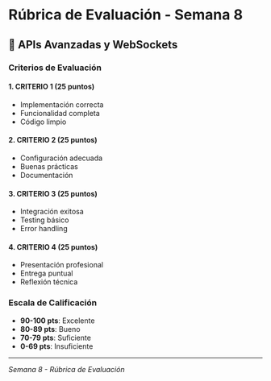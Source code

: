 # Rúbrica de Evaluación - Semana 8

## 🎯 APIs Avanzadas y WebSockets

### Criterios de Evaluación

#### 1. CRITERIO 1 (25 puntos)
- Implementación correcta
- Funcionalidad completa
- Código limpio

#### 2. CRITERIO 2 (25 puntos)
- Configuración adecuada
- Buenas prácticas
- Documentación

#### 3. CRITERIO 3 (25 puntos)
- Integración exitosa
- Testing básico
- Error handling

#### 4. CRITERIO 4 (25 puntos)
- Presentación profesional
- Entrega puntual
- Reflexión técnica

### Escala de Calificación
- **90-100 pts**: Excelente
- **80-89 pts**: Bueno  
- **70-79 pts**: Suficiente
- **0-69 pts**: Insuficiente

---
*Semana 8 - Rúbrica de Evaluación*
